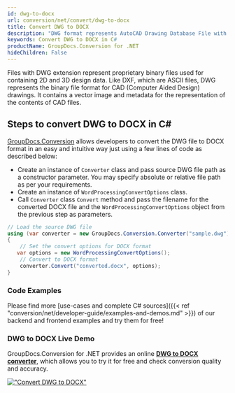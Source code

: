 ```yaml
---
id: dwg-to-docx
url: conversion/net/convert/dwg-to-docx
title: Convert DWG to DOCX
description: "DWG format represents AutoCAD Drawing Database File with .dwg extension. Learn how to convert DWG to DOCX file programmatically in C# language using GroupDocs.Conversion for .NET library."
keywords: Convert DWG to DOCX in C#
productName: GroupDocs.Conversion for .NET
hideChildren: False
---
```


Files with DWG extension represent proprietary binary files used for containing 2D and 3D design data. Like DXF, which are ASCII files, DWG represents the binary file format for CAD (Computer Aided Design) drawings. It contains a vector image and metadata for the representation of the contents of CAD files.

## Steps to convert DWG to DOCX in C#

[GroupDocs.Conversion](https://products.groupdocs.com/conversion/net) allows developers to convert the DWG file to DOCX format in an easy and intuitive way just using a few lines of code as described below:

* Create an instance of `Converter` class and pass source DWG file path as a constructor parameter. You may specify absolute or relative file path as per your requirements. 
* Create an instance of `WordProcessingConvertOptions` class.
* Call `Converter` class `Convert` method and pass the filename for the converted DOCX file and the `WordProcessingConvertOptions` object from the previous step as parameters.

```csharp
// Load the source DWG file
using (var converter = new GroupDocs.Conversion.Converter("sample.dwg"))
{
    // Set the convert options for DOCX format
   var options = new WordProcessingConvertOptions();
    // Convert to DOCX format
    converter.Convert("converted.docx", options);
}
```

### Code Examples

Please find more [use-cases and complete C# sources]({{< ref "conversion/net/developer-guide/examples-and-demos.md" >}}) of our backend and frontend examples and try them for free!

### DWG to DOCX Live Demo

GroupDocs.Conversion for .NET provides an online [**DWG to DOCX converter**](https://products.groupdocs.app/conversion/dwg-to-docx), which allows you to try it for free and check conversion quality and accuracy.

[!["Convert DWG to DOCX"](conversion/net/images/convert-to-docx/convert-dwg-to-docx.png)](https://products.groupdocs.app/conversion/dwg-to-docx)